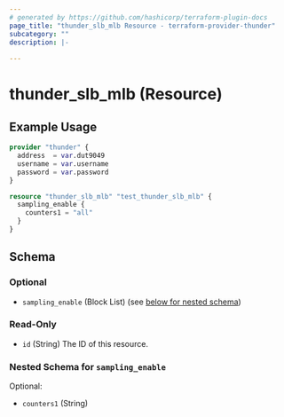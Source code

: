 ```yaml
---
# generated by https://github.com/hashicorp/terraform-plugin-docs
page_title: "thunder_slb_mlb Resource - terraform-provider-thunder"
subcategory: ""
description: |-
  
---
```


# thunder_slb_mlb (Resource)



## Example Usage

```terraform
provider "thunder" {
  address  = var.dut9049
  username = var.username
  password = var.password
}

resource "thunder_slb_mlb" "test_thunder_slb_mlb" {
  sampling_enable {
    counters1 = "all"
  }
}
```

<!-- schema generated by tfplugindocs -->
## Schema

### Optional

- `sampling_enable` (Block List) (see [below for nested schema](#nestedblock--sampling_enable))

### Read-Only

- `id` (String) The ID of this resource.

<a id="nestedblock--sampling_enable"></a>
### Nested Schema for `sampling_enable`

Optional:

- `counters1` (String)


